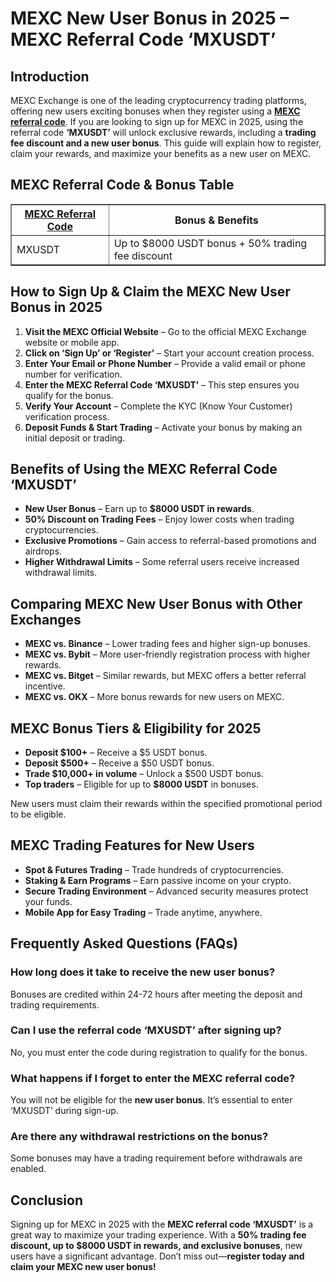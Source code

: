 <h1><strong>MEXC New User Bonus in 2025 – MEXC Referral Code ‘MXUSDT’</strong></h1>
<h2><strong>Introduction</strong></h2>
<p>MEXC Exchange is one of the leading cryptocurrency trading platforms, offering new users exciting bonuses when they register using a <strong><a href="https://www.mexc.com/register?inviteCode=mexc-MXUSDT" target="_blank">MEXC referral code</a></strong>. If you are looking to sign up for MEXC in 2025, using the referral code <strong>‘MXUSDT’</strong> will unlock exclusive rewards, including a <strong>trading fee discount and a new user bonus</strong>. This guide will explain how to register, claim your rewards, and maximize your benefits as a new user on MEXC.</p>

<h2><strong>MEXC Referral Code & Bonus Table</strong></h2>
<table border="1">
    <tr>
        <th><strong><a href="https://github.com/MEXC-Referral-Code/" target="_blank">MEXC Referral Code</a>
</strong></th>
        <th><strong>Bonus & Benefits</strong></th>
    </tr>
    <tr>
        <td>MXUSDT</td>
        <td>Up to $8000 USDT bonus + 50% trading fee discount</td>
    </tr>
</table>

<h2><strong>How to Sign Up & Claim the MEXC New User Bonus in 2025</strong></h2>
<ol>
    <li><strong>Visit the MEXC Official Website</strong> – Go to the official MEXC Exchange website or mobile app.</li>
    <li><strong>Click on ‘Sign Up’ or ‘Register’</strong> – Start your account creation process.</li>
    <li><strong>Enter Your Email or Phone Number</strong> – Provide a valid email or phone number for verification.</li>
    <li><strong>Enter the MEXC Referral Code ‘MXUSDT’</strong> – This step ensures you qualify for the bonus.</li>
    <li><strong>Verify Your Account</strong> – Complete the KYC (Know Your Customer) verification process.</li>
    <li><strong>Deposit Funds & Start Trading</strong> – Activate your bonus by making an initial deposit or trading.</li>
</ol>

<h2><strong>Benefits of Using the MEXC Referral Code ‘MXUSDT’</strong></h2>
<ul>
    <li><strong>New User Bonus</strong> – Earn up to <strong>$8000 USDT in rewards</strong>.</li>
    <li><strong>50% Discount on Trading Fees</strong> – Enjoy lower costs when trading cryptocurrencies.</li>
    <li><strong>Exclusive Promotions</strong> – Gain access to referral-based promotions and airdrops.</li>
    <li><strong>Higher Withdrawal Limits</strong> – Some referral users receive increased withdrawal limits.</li>
</ul>

<h2><strong>Comparing MEXC New User Bonus with Other Exchanges</strong></h2>
<ul>
    <li><strong>MEXC vs. Binance</strong> – Lower trading fees and higher sign-up bonuses.</li>
    <li><strong>MEXC vs. Bybit</strong> – More user-friendly registration process with higher rewards.</li>
    <li><strong>MEXC vs. Bitget</strong> – Similar rewards, but MEXC offers a better referral incentive.</li>
    <li><strong>MEXC vs. OKX</strong> – More bonus rewards for new users on MEXC.</li>
</ul>

<h2><strong>MEXC Bonus Tiers & Eligibility for 2025</strong></h2>
<ul>
    <li><strong>Deposit $100+</strong> – Receive a $5 USDT bonus.</li>
    <li><strong>Deposit $500+</strong> – Receive a $50 USDT bonus.</li>
    <li><strong>Trade $10,000+ in volume</strong> – Unlock a $500 USDT bonus.</li>
    <li><strong>Top traders</strong> – Eligible for up to <strong>$8000 USDT</strong> in bonuses.</li>
</ul>
<p>New users must claim their rewards within the specified promotional period to be eligible.</p>

<h2><strong>MEXC Trading Features for New Users</strong></h2>
<ul>
    <li><strong>Spot & Futures Trading</strong> – Trade hundreds of cryptocurrencies.</li>
    <li><strong>Staking & Earn Programs</strong> – Earn passive income on your crypto.</li>
    <li><strong>Secure Trading Environment</strong> – Advanced security measures protect your funds.</li>
    <li><strong>Mobile App for Easy Trading</strong> – Trade anytime, anywhere.</li>
</ul>

<h2><strong>Frequently Asked Questions (FAQs)</strong></h2>
<h3><strong>How long does it take to receive the new user bonus?</strong></h3>
<p>Bonuses are credited within 24-72 hours after meeting the deposit and trading requirements.</p>

<h3><strong>Can I use the referral code ‘MXUSDT’ after signing up?</strong></h3>
<p>No, you must enter the code during registration to qualify for the bonus.</p>

<h3><strong>What happens if I forget to enter the MEXC referral code?</strong></h3>
<p>You will not be eligible for the <strong>new user bonus</strong>. It’s essential to enter ‘MXUSDT’ during sign-up.</p>

<h3><strong>Are there any withdrawal restrictions on the bonus?</strong></h3>
<p>Some bonuses may have a trading requirement before withdrawals are enabled.</p>

<h2><strong>Conclusion</strong></h2>
<p>Signing up for MEXC in 2025 with the <strong>MEXC referral code ‘MXUSDT’</strong> is a great way to maximize your trading experience. With a <strong>50% trading fee discount, up to $8000 USDT in rewards, and exclusive bonuses</strong>, new users have a significant advantage. Don’t miss out—<strong>register today and claim your MEXC new user bonus!</strong></p>
